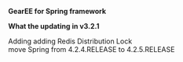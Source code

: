 **GearEE for Spring framework**

**What the updating in v3.2.1**

Adding adding Redis Distribution Lock<br>
move Spring from 4.2.4.RELEASE to 4.2.5.RELEASE<br>
